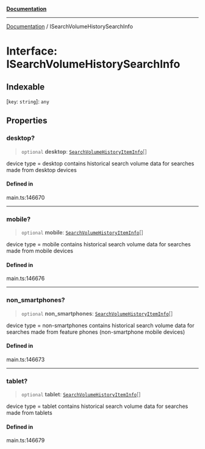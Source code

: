 [**Documentation**](../README.md)

***

[Documentation](../README.md) / ISearchVolumeHistorySearchInfo

# Interface: ISearchVolumeHistorySearchInfo

## Indexable

 \[`key`: `string`\]: `any`

## Properties

### desktop?

> `optional` **desktop**: [`SearchVolumeHistoryItemInfo`](../classes/SearchVolumeHistoryItemInfo.md)[]

device type = desktop
contains historical search volume data for searches made from desktop devices

#### Defined in

main.ts:146670

***

### mobile?

> `optional` **mobile**: [`SearchVolumeHistoryItemInfo`](../classes/SearchVolumeHistoryItemInfo.md)[]

device type = mobile
contains historical search volume data for searches made from mobile devices

#### Defined in

main.ts:146676

***

### non\_smartphones?

> `optional` **non\_smartphones**: [`SearchVolumeHistoryItemInfo`](../classes/SearchVolumeHistoryItemInfo.md)[]

device type = non-smartphones
contains historical search volume data for searches made from feature phones (non-smartphone mobile devices)

#### Defined in

main.ts:146673

***

### tablet?

> `optional` **tablet**: [`SearchVolumeHistoryItemInfo`](../classes/SearchVolumeHistoryItemInfo.md)[]

device type = tablet
contains historical search volume data for searches made from tablets

#### Defined in

main.ts:146679
